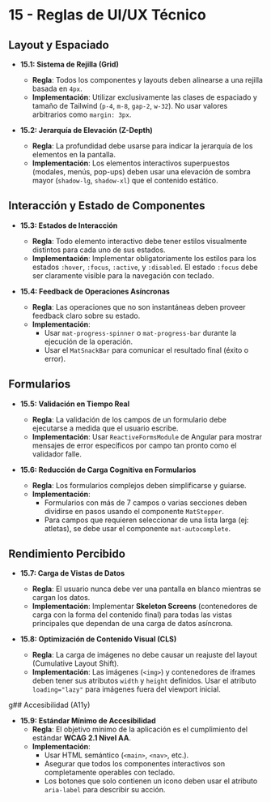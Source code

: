 # 15 - Reglas de UI/UX Técnico

## Layout y Espaciado

-   **15.1: Sistema de Rejilla (Grid)**
    -   **Regla**: Todos los componentes y layouts deben alinearse a una rejilla basada en `4px`.
    -   **Implementación**: Utilizar exclusivamente las clases de espaciado y tamaño de Tailwind (`p-4`, `m-8`, `gap-2`, `w-32`). No usar valores arbitrarios como `margin: 3px`.

-   **15.2: Jerarquía de Elevación (Z-Depth)**
    -   **Regla**: La profundidad debe usarse para indicar la jerarquía de los elementos en la pantalla.
    -   **Implementación**: Los elementos interactivos superpuestos (modales, menús, pop-ups) deben usar una elevación de sombra mayor (`shadow-lg`, `shadow-xl`) que el contenido estático.

## Interacción y Estado de Componentes

-   **15.3: Estados de Interacción**
    -   **Regla**: Todo elemento interactivo debe tener estilos visualmente distintos para cada uno de sus estados.
    -   **Implementación**: Implementar obligatoriamente los estilos para los estados `:hover`, `:focus`, `:active`, y `:disabled`. El estado `:focus` debe ser claramente visible para la navegación con teclado.

-   **15.4: Feedback de Operaciones Asíncronas**
    -   **Regla**: Las operaciones que no son instantáneas deben proveer feedback claro sobre su estado.
    -   **Implementación**:
        -   Usar `mat-progress-spinner` o `mat-progress-bar` durante la ejecución de la operación.
        -   Usar el `MatSnackBar` para comunicar el resultado final (éxito o error).

## Formularios

-   **15.5: Validación en Tiempo Real**
    -   **Regla**: La validación de los campos de un formulario debe ejecutarse a medida que el usuario escribe.
    -   **Implementación**: Usar `ReactiveFormsModule` de Angular para mostrar mensajes de error específicos por campo tan pronto como el validador falle.

-   **15.6: Reducción de Carga Cognitiva en Formularios**
    -   **Regla**: Los formularios complejos deben simplificarse y guiarse.
    -   **Implementación**:
        -   Formularios con más de 7 campos o varias secciones deben dividirse en pasos usando el componente `MatStepper`.
        -   Para campos que requieren seleccionar de una lista larga (ej: atletas), se debe usar el componente `mat-autocomplete`.

## Rendimiento Percibido

-   **15.7: Carga de Vistas de Datos**
    -   **Regla**: El usuario nunca debe ver una pantalla en blanco mientras se cargan los datos.
    -   **Implementación**: Implementar **Skeleton Screens** (contenedores de carga con la forma del contenido final) para todas las vistas principales que dependan de una carga de datos asíncrona.

-   **15.8: Optimización de Contenido Visual (CLS)**
    -   **Regla**: La carga de imágenes no debe causar un reajuste del layout (Cumulative Layout Shift).
    -   **Implementación**: Las imágenes (`<img>`) y contenedores de iframes deben tener sus atributos `width` y `height` definidos. Usar el atributo `loading="lazy"` para imágenes fuera del viewport inicial.

g## Accesibilidad (A11y)

-   **15.9: Estándar Mínimo de Accesibilidad**
    -   **Regla**: El objetivo mínimo de la aplicación es el cumplimiento del estándar **WCAG 2.1 Nivel AA**.
    -   **Implementación**:
        -   Usar HTML semántico (`<main>`, `<nav>`, etc.).
        -   Asegurar que todos los componentes interactivos son completamente operables con teclado.
        -   Los botones que solo contienen un icono deben usar el atributo `aria-label` para describir su acción.
